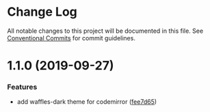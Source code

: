 # Change Log

All notable changes to this project will be documented in this file.
See [Conventional Commits](https://conventionalcommits.org) for commit guidelines.

# 1.1.0 (2019-09-27)


### Features

* add waffles-dark theme for codemirror ([fee7d65](https://github.com/datacamp-engineering/design-system/tree/master/packages/stylesheets/codemirror-theme/commit/fee7d65))
